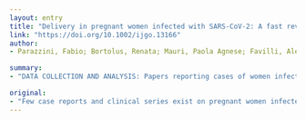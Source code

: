 ```yaml
---
layout: entry
title: "Delivery in pregnant women infected with SARS-CoV-2: A fast review"
link: "https://doi.org/10.1002/ijgo.13166"
author:
- Parazzini, Fabio; Bortolus, Renata; Mauri, Paola Agnese; Favilli, Alessandro; Gerli, Sandro; Ferrazzi, Enrico

summary:
- "DATA COLLECTION AND ANALYSIS: Papers reporting cases of women infected with SARS-CoV-2 who delivered. In 13 studies included, vaginal delivery was reported in 6 cases (9.4%; 95% CI, 3.5-19.3) Indication for cesarean delivery was worsening of maternal conditions in 31 cases. Two newborns testing positive for SARS CoV-2 by real-time RT-PCR assay were reported."

original:
- "Few case reports and clinical series exist on pregnant women infected with SARS-CoV-2 who delivered. OBJECTIVE: To review the available information on mode of delivery, vertical/peripartum transmission, and neonatal outcome in pregnant women infected with SARS-CoV-2. SEARCH STRATEGY: Combination of the following key words: COVID-19, SARS-CoV-2, and pregnancy in Embase and PubMed databases. SELECTION CRITERIA: Papers reporting cases of women infected with SARS-CoV-2 who delivered. DATA COLLECTION AND ANALYSIS: The following was extracted: author; country; number of women; study design; gestational age at delivery; selected clinical maternal data; mode of delivery; selected neonatal outcomes. MAIN RESULTS: In the 13 studies included, vaginal delivery was reported in 6 cases (9.4%; 95% CI, 3.5-19.3). Indication for cesarean delivery was worsening of maternal conditions in 31 cases (48.4%; 95% CI, 35.8-61.3). Two newborns testing positive for SARS-CoV-2 by real-time RT-PCR assay were reported. In three neonates, SARS-CoV-2 IgG and IgM levels were elevated but the RT-PCR test was negative. CONCLUSIONS: The rate of vertical or peripartum transmission of SARS-CoV-2 is low, if any, for cesarean delivery; no data are available for vaginal delivery. Low frequency of spontaneous preterm birth and general favorable immediate neonatal outcome are reassuring."
---
```


